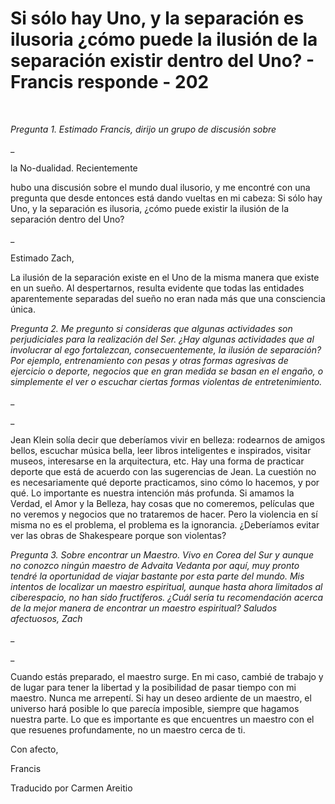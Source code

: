 # Si sólo hay Uno, y la separación es ilusoria ¿cómo puede la ilusión de la separación existir dentro del Uno? - Francis responde - 202

_&nbsp;_

_Pregunta 1. Estimado Francis, dirijo un grupo de discusi&oacute;n sobre_ 

_

la No-dualidad. Recientemente

 hubo una discusi&oacute;n sobre el mundo dual ilusorio, y me encontr&eacute; con una pregunta que desde entonces est&aacute; dando vueltas en mi cabeza: Si s&oacute;lo hay Uno, y la separaci&oacute;n es ilusoria, &iquest;c&oacute;mo puede existir la ilusi&oacute;n de la separaci&oacute;n dentro del Uno?

_

Estimado Zach,

La ilusi&oacute;n de la separaci&oacute;n existe en el Uno de la misma manera que existe en un sue&ntilde;o. Al despertarnos, resulta evidente que todas las entidades aparentemente separadas del sue&ntilde;o no eran nada m&aacute;s que una consciencia &uacute;nica.

_Pregunta 2. Me pregunto si consideras que algunas actividades son perjudiciales para la realizaci&oacute;n del Ser. &iquest;Hay algunas actividades que al involucrar al ego fortalezcan, consecuentemente, la ilusi&oacute;n de separaci&oacute;n? Por ejemplo, entrenamiento con pesas y otras formas agresivas de ejercicio o deporte, negocios que en gran medida se basan en el enga&ntilde;o, o simplemente el ver o escuchar ciertas formas violentas de entretenimiento._

_

_

Jean Klein sol&iacute;a decir que deber&iacute;amos vivir en belleza: rodearnos de amigos bellos, escuchar m&uacute;sica bella, leer libros inteligentes e inspirados, visitar museos, interesarse en la arquitectura, etc. Hay una forma de practicar deporte que est&aacute; de acuerdo con las sugerencias de Jean. La cuesti&oacute;n no es necesariamente qu&eacute; deporte practicamos, sino c&oacute;mo lo hacemos, y por qu&eacute;. Lo importante es nuestra intenci&oacute;n m&aacute;s profunda. Si amamos la Verdad, el Amor y la Belleza, hay cosas que no comeremos, pel&iacute;culas que no veremos y negocios que no trataremos de hacer. Pero la violencia en s&iacute; misma no es el problema, el problema es la ignorancia. &iquest;Deber&iacute;amos evitar ver las obras de Shakespeare porque son violentas?

_Pregunta 3. Sobre encontrar un Maestro. Vivo en Corea del Sur y aunque no conozco ning&uacute;n maestro de Advaita Vedanta por aqu&iacute;, muy pronto tendr&eacute; la oportunidad de viajar bastante por esta parte del mundo. Mis intentos de localizar un maestro espiritual, aunque hasta ahora limitados al ciberespacio, no han sido fruct&iacute;feros. &iquest;Cu&aacute;l ser&iacute;a tu recomendaci&oacute;n acerca de la mejor manera de encontrar un maestro espiritual? Saludos afectuosos, Zach_

_

_

Cuando est&aacute;s preparado, el maestro surge. En mi caso, cambi&eacute; de trabajo y de lugar para tener la libertad y la posibilidad de pasar tiempo con mi maestro. Nunca me arrepent&iacute;. Si hay un deseo ardiente de un maestro, el universo har&aacute; posible lo que parec&iacute;a imposible, siempre que hagamos nuestra parte. Lo que es importante es que encuentres un maestro con el que resuenes profundamente, no un maestro cerca de ti.

Con afecto, 

Francis

Traducido por Carmen Areitio

